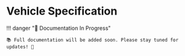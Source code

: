 # Vehicle Specification

!!! danger "🚧 Documentation In Progress"

    📚 Full documentation will be added soon. Please stay tuned for updates! 🔔
